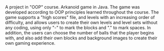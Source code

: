A project in "OOP" course.
Arkanoid game in Java.
The game was developed according to OOP principles learned throughout the course.
The game supports a "high scores" file, and levels with an increasing order of difficulty,
and allows users to create their own levels and level sets without any coding,
using only "-" to mark the blocks and "." to mark spaces.
In addition, the users can choose the number of balls that the player begins with,
and also add their own blocks and background images to create their own gaming experience.
